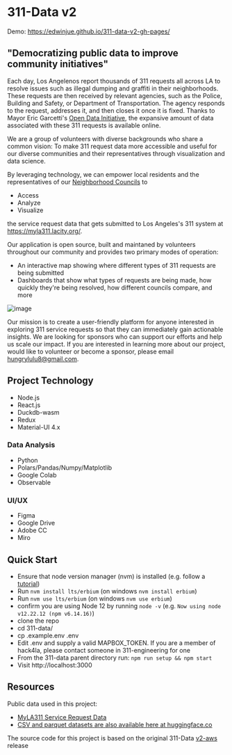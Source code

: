 # 311-Data v2

Demo: https://edwinjue.github.io/311-data-v2-gh-pages/

## "Democratizing public data to improve community initiatives"
Each day, Los Angelenos report thousands of 311 requests all across LA to resolve issues such as illegal dumping and graffiti in their neighborhoods. These requests are then received by relevant agencies, such as the Police, Building and Safety, or Department of Transportation. The agency responds to the request, addresses it, and then closes it once it is fixed. Thanks to Mayor Eric Garcetti's [Open Data Initiative](https://data.lacity.org/), the expansive amount of data associated with these 311 requests is available online.

We are a group of volunteers with diverse backgrounds who share a common vision: To make 311 request data more accessible and useful for our diverse communities and their representatives through visualization and data science. 

By leveraging technology, we can empower local residents and the representatives of our [Neighborhood Councils](https://empowerla.org/councils/) to 
* Access
* Analyze
* Visualize

the service request data that gets submitted to Los Angeles's 311 system at https://myla311.lacity.org/. 

Our application is open source, built and maintaned by volunteers throughout our community and provides two primary modes of operation:
* An interactive map showing where different types of 311 requests are being submitted
* Dashboards that show what types of requests are being made, how quickly they're being resolved, how different councils compare, and more

![image](https://user-images.githubusercontent.com/1448719/233575938-ce84a530-39ff-484e-a848-56121a40fe51.png)

Our mission is to create a user-friendly platform for anyone interested in exploring 311 service requests so that they can immediately gain actionable insights. We are looking for sponsors who can support our efforts and help us scale our impact. If you are interested in learning more about our project, would like to volunteer or become a sponsor, please email hungrylulu8@gmail.com. 

## Project Technology
* Node.js
* React.js
* Duckdb-wasm
* Redux
* Material-UI 4.x

### Data Analysis

* Python
* Polars/Pandas/Numpy/Matplotlib
* Google Colab
* Observable

### UI/UX

* Figma
* Google Drive
* Adobe CC
* Miro

## Quick Start
* Ensure that node version manager (nvm) is installed (e.g. follow a [tutorial](https://heynode.com/tutorial/install-nodejs-locally-nvm/))
* Run `nvm install lts/erbium` (on windows `nvm install erbium`)
* Run `nvm use lts/erbium` (on windows `nvm use erbium`)
* confirm you are using Node 12 by running `node -v` (e.g. `Now using node v12.22.12 (npm v6.14.16)`)
* clone the repo
* cd 311-data/
* cp .example.env .env
* Edit .env and supply a valid MAPBOX_TOKEN. If you are a member of hack4la, please contact someone in 311-engineering for one
* From the 311-data parent directory run: `npm run setup && npm start`
* Visit http://localhost:3000

## Resources
Public data used in this project:
* [MyLA311 Service Request Data](https://data.lacity.org/browse?q=myla311%20service%20request%20data&sortBy=relevance)
* [CSV and parquet datasets are also available here at huggingface.co](https://huggingface.co/edwinjue)

The source code for this project is based on the original 311-Data [v2-aws](https://github.com/hackforla/311-data/releases/tag/v2-aws) release
